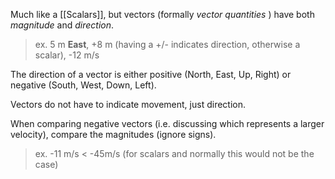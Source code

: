 Much like a [[Scalars]], but vectors (formally *vector quantities* ) have both *magnitude* and *direction*.

> ex. 5 m **East**, +8 m (having a +/- indicates direction, otherwise a scalar), -12 m/s

The direction of a vector is either positive (North, East, Up, Right) or negative (South, West, Down, Left).

Vectors do not have to indicate movement, just direction.

When comparing negative vectors (i.e. discussing which represents a larger velocity), compare the magnitudes (ignore signs).

> ex. -11 m/s < -45m/s (for scalars and normally this would not be the case)